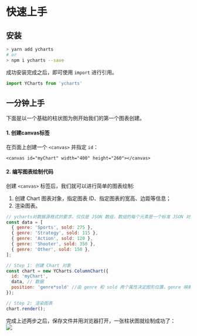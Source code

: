 # 快速上手

## 安装

```bash
> yarn add ycharts
# or
> npm i ycharts --save
```

成功安装完成之后，即可使用 `import` 进行引用。

```js
import YCharts from 'ycharts'
```

## 一分钟上手

下面是以一个基础的柱状图为例开始我们的第一个图表创建。

#### 1. 创建canvas标签

在页面上创建一个 `<canvas>` 并指定 `id`：

```
<canvas id="myChart" width="400" height="260"></canvas>
```

#### 2. 编写图表绘制代码

创建 `<canvas>` 标签后，我们就可以进行简单的图表绘制:

1. 创建 Chart 图表对象，指定图表 ID、指定图表的宽高、边距等信息；
2. 渲染图表。

```js
// ycharts对数据源格式的要求，仅仅是 JSON 数组，数组的每个元素是一个标准 JSON 对象。
const data = [
  { genre: 'Sports', sold: 275 },
  { genre: 'Strategy', sold: 115 },
  { genre: 'Action', sold: 120 },
  { genre: 'Shooter', sold: 350 },
  { genre: 'Other', sold: 150 },
];

// Step 1: 创建 Chart 对象
const chart = new YCharts.ColumnChart({
  id: 'myChart',
  data, // 数据
  position: 'genre*sold' //由 genre 和 sold 两个属性决定图形位置，genre 映射至 x 轴，sold 映射至 y 轴
});

// Step 2: 渲染图表
chart.render();
```

完成上述两步之后，保存文件并用浏览器打开，一张柱状图就绘制成功了：<br />![](https://gw.alipayobjects.com/zos/finxbff/compress-tinypng/54ad3af8-c30d-43ca-b0e8-e21c4ea3d438.png)
